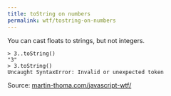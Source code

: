 ```yaml
---
title: toString on numbers
permalink: wtf/tostring-on-numbers
---
```


You can cast floats to strings, but not integers.

```
> 3..toString()
"3"
> 3.toString()
Uncaught SyntaxError: Invalid or unexpected token
```

Source: [martin-thoma.com/javascript-wtf/](https://martin-thoma.com/javascript-wtf/)

